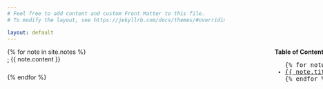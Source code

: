 ```yaml
---
# Feel free to add content and custom Front Matter to this file.
# To modify the layout, see https://jekyllrb.com/docs/themes/#overriding-theme-defaults

layout: default
---
```


<style>
a.todo { color:red; }
a.doing { color:green; }
.container{
    display: grid;
    grid-template-areas: 
    "middle right";
    grid-template-columns: 600px 300px;
    column-gap:20px;
}
.notes {
    grid-area: middle;
    height: 95vh;
    overflow: scroll;
}
.toc {
    grid-area: right;
    overflow: scroll;
    height: 95vh;
}
.note{
    margin-bottom: 25px;
}

</style>
<div class="container">
    <div class="notes">
    {% for note in site.notes %}
        <div class="note">
        <a href="#{{ note.index }}" id="{{ note.index }}">·</a>
        {{ note.content }}
        </div>  
    {% endfor %}
    </div>
    <div class="toc">
    <b>Table of Contents</b>
        <ul style="font-family:monospace">
        {% for note in site.notes %}
            <li>
                <a href="#{{ note.index }}" class="{{ note.status }}">{{ note.title }}</a>
            </li>
        {% endfor %}
        </ul>
    </div>
</div>